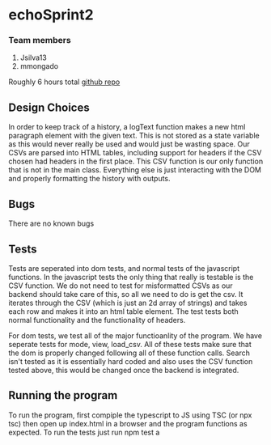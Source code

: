 # echoSprint2
### Team members
1. Jsilva13
2. mmongado

Roughly 6 hours total
[github repo](https://github.com/Xzero864/echoSprint2)

## Design Choices
 In order to keep track of a history, a logText function makes a new html paragraph element with the given text. This is not stored as a state variable as this would never really be used and would just be wasting space. Our CSVs are parsed into HTML tables, including support for headers if the CSV chosen had headers in the first place. This CSV function is our only function that is not in the main class. Everything else is just interacting with the DOM and properly formatting the history with outputs. 

 ## Bugs
 There are no known bugs

 ## Tests 
 Tests are seperated into dom tests, and normal tests of the javascript functions. In the javascript tests the only thing that really is testable is the CSV function. We do not need to test for misformatted CSVs as our backend should take care of this, so all we need to do is get the csv. It iterates through the CSV (which is just an 2d array of strings) and takes each row and makes it into an html table element. The test tests both normal functionality and the functionality of headers. <br>

 For dom tests, we test all of the major functioanlity of the program. We have seperate tests for mode, view, load_csv. All of these tests make sure that the dom is properly changed following all of these function calls. Search isn't tested as it is essentially hard coded and also uses the CSV function tested above, this would be changed once the backend is integrated.

 ## Running the program
 To run the program, first compiple the typescript to JS using TSC (or npx tsc) then open up index.html in a browser and the program functions as expected.
 To run the tests just run npm test a
